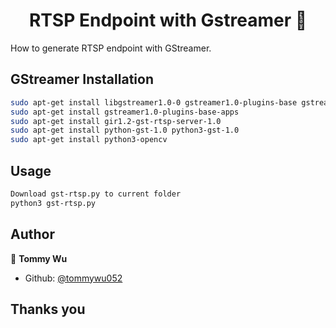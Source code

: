 <h1 align="center">RTSP Endpoint with Gstreamer 👋</h1>
<p>
 How to generate RTSP endpoint with GStreamer.
</p>



## GStreamer Installation

```sh
sudo apt-get install libgstreamer1.0-0 gstreamer1.0-plugins-base gstreamer1.0-plugins-good gstreamer1.0-plugins-bad gstreamer1.0-plugins-ugly gstreamer1.0-libav gstreamer1.0-doc gstreamer1.0-tools
sudo apt-get install gstreamer1.0-plugins-base-apps
sudo apt-get install gir1.2-gst-rtsp-server-1.0
sudo apt-get install python-gst-1.0 python3-gst-1.0
sudo apt-get install python3-opencv

```

## Usage

```sh
Download gst-rtsp.py to current folder
python3 gst-rtsp.py
```

## Author

👤 **Tommy Wu**

* Github: [@tommywu052](https://github.com/tommywu052)

## Thanks you
